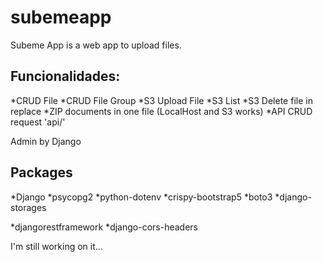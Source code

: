 # subemeapp
Subeme App is a web app to upload files.

## Funcionalidades:

*CRUD File
*CRUD File Group
*S3 Upload File
*S3 List
*S3 Delete file in replace
*ZIP documents in one file (LocalHost and S3 works)
*API CRUD request 'api/'


Admin by Django

## Packages

*Django
*psycopg2
*python-dotenv
*crispy-bootstrap5
*boto3
*django-storages

*djangorestframework
*django-cors-headers

I'm still working on it...

